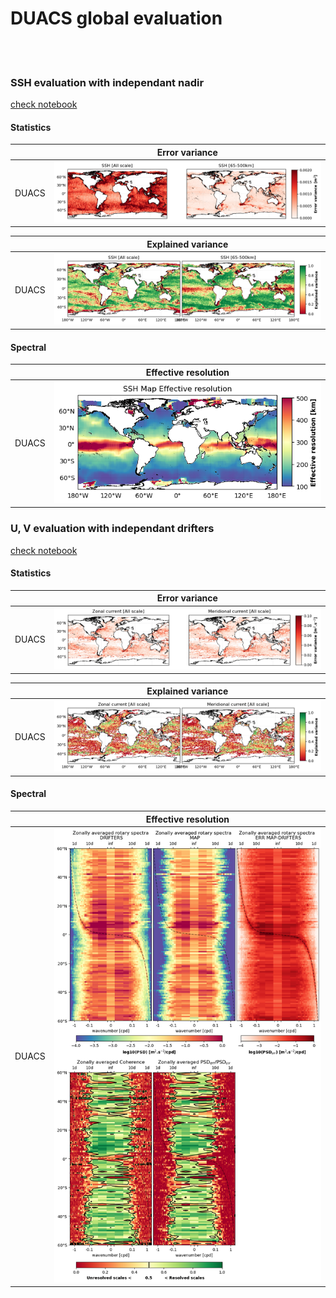 # DUACS global evaluation

<br>

<br>

### SSH evaluation with independant nadir

[check notebook](gallery/ssh_scores_DUACS_geos.ipynb)

#### Statistics

|   | Error variance |
| ------ | -------------- |
| DUACS | ![DUACS errvar glob](figures/Maps_DUACS_errvar_glob.png) |

|   | Explained variance |
| ------ | -------------- |
| DUACS | ![DUACS expvar glob](figures/Maps_DUACS_explvar_glob.png)  | 


#### Spectral

|   | Effective resolution |
| ------ | -------------- |
| DUACS | ![DUACS Effective resolution](figures/Maps_DUACS_effres_glob.png) | 

### U, V evaluation with independant drifters

[check notebook](gallery/uv_scores_DUACS_geos.ipynb)

#### Statistics

|   | Error variance |
| ------ | -------------- |
| DUACS | ![DUACS currents errvar glob](figures/Maps_DUACS_errvar_glob_uv.png) | 



|   | Explained variance |
| ------ | -------------- |
| DUACS | ![DUACS currents explvar glob](figures/Maps_DUACS_explvar_glob_uv.png) | 

#### Spectral

|   | Effective resolution |
| ------ | -------------- |
| DUACS | ![DUACS currents effective resolution](figures/Maps_DUACS_effres_glob_uv.png) | 
